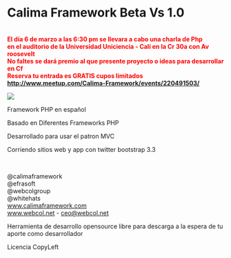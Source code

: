 Calima Framework  Beta Vs 1.0
======
<br><b> <font color="#ff0000">El día 6 de marzo a las 6:30 pm se llevara a cabo una charla de Php<br>
en el auditorio de la Universidad Uniciencia - Cali en la Cr 30a con Av roosevelt<br>
No faltes se dará premio al que presente proyecto o ideas para desarrollar en Cf<br>
Reserva tu entrada es GRATIS cupos limitados
http://www.meetup.com/Calima-Framework/events/220491503/ </font></b>

<img src="http://www.calimaframework.com/public_/images/ascii_Cf.PNG"/>



Framework PHP en español

Basado en Diferentes Frameworks PHP

Desarrollado para usar el patron MVC

Corriendo sitios web y app con twitter bootstrap 3.3

<br>

@calimaframework<br> @efrasoft<br> @webcolgroup<br> @whitehats<br> www.calimaframework.com<br>
www.webcol.net - ceo@webcol.net<br>

Herramienta de desarrollo opensource libre para descarga a la espera de tu aporte como desarrollador 

Licencia CopyLeft

